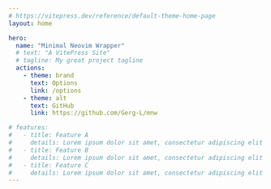 ```yaml
---
# https://vitepress.dev/reference/default-theme-home-page
layout: home

hero:
  name: "Minimal Neovim Wrapper"
  # text: "A VitePress Site"
  # tagline: My great project tagline
  actions:
    - theme: brand
      text: Options
      link: /options
    - theme: alt
      text: GitHub
      link: https://github.com/Gerg-L/mnw

# features:
#   - title: Feature A
#     details: Lorem ipsum dolor sit amet, consectetur adipiscing elit
#   - title: Feature B
#     details: Lorem ipsum dolor sit amet, consectetur adipiscing elit
#   - title: Feature C
#     details: Lorem ipsum dolor sit amet, consectetur adipiscing elit
---
```


